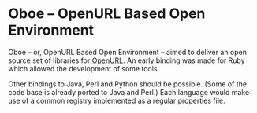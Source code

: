 # Oboe – OpenURL Based Open Environment

Oboe – or, OpenURL Based Open Environment – aimed to deliver an open source set of libraries for [OpenURL](https://en.wikipedia.org/wiki/OpenURL). An early binding was made for Ruby which allowed the development of some tools.

Other bindings to Java, Perl and Python should be possible. (Some of the code base is already ported to Java and Perl.)
Each language would make use of a common registry implemented as a regular properties file.
